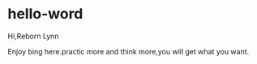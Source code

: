 # hello-word
Hi,Reborn Lynn

Enjoy bing here.practic more and think more,you will get what you want.
